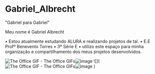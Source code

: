 # Gabriel_Albrecht
"Gabriel para Gabriel"

Meu nome é Gabriel Albrecht

 • Estou atualmente estudando ALURA e realizando projetos de tal.
 • E.E Profº Benevento Torres
 • 3º Série E
 • utilizo este espaço para minha organização e compartilhamento dos meus projetos desenvolvidos.
 
<img src="https://media1.tenor.com/m/TLTaH57NajIAAAAd/the-office.gif" alt="The Office GIF - The Office GIFs"/>![image](https://github.com/CharlesChaplinMJ/Gabriel_Albrecht/assets/172555495/33b10a0f-e4a0-4d58-8362-1a246fb1a158)
![](<img src="https://media1.tenor.com/m/TLTaH57NajIAAAAd/the-office.gif" alt="The Office GIF - The Office GIFs"/>![image](https://github.com/CharlesChaplinMJ/Gabriel_Albrecht/assets/172555495/cb002ed2-f836-4fc9-992e-81499a55412b)
)

